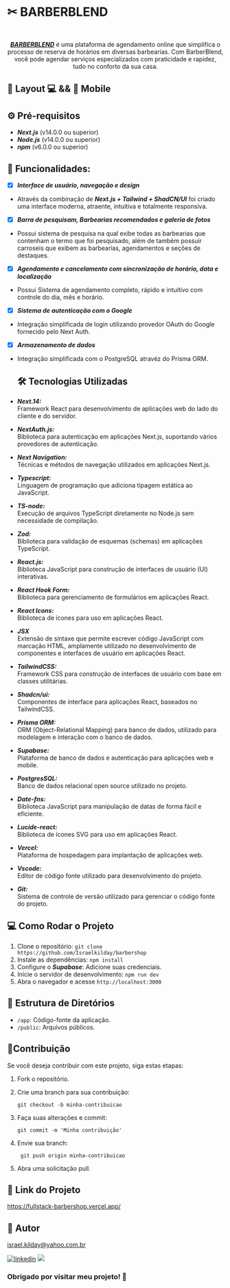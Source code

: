# ✂ BARBERBLEND

<div align="center"><br>
  
 ***[BARBERBLEND](https://barbershop-olive.vercel.app/)*** é uma plataforma de agendamento online que simplifica o processo de reserva de 
 horários em diversas barbearias. Com BarberBlend, você pode agendar serviços especializados com praticidade e rapidez, tudo no conforto da sua casa.
</div>

## 🎨 Layout 💻 && 📱 Mobile  

## ⚙️ Pré-requisitos

 - ***Next.js*** (v14.0.0 ou superior)
 - ***Node.js*** (v14.0.0 ou superior)
 - ***npm*** (v6.0.0 ou superior)

## 🚀 Funcionalidades:

- [x] ***Interface de usuário, navegação e design***
- Através da combinação de ***Next.js + Tailwind + ShadCN/UI*** foi criado uma interface moderna, atraente, intuitiva e totalmente responsiva.
- [x] ***Barra de pesquisam, Barbearias recomendados e galeria de fotos***
- Possui sistema de pesquisa na qual exibe todas as barbearias que contenham o termo que foi pesquisado, além de também possuir carroseis que exibem as barbearias, agendamentos e seções de destaques.
- [x] ***Agendamento e cancelamento com sincronização de horário, data e localização***
- Possui Sistema de agendamento completo, rápido e intuitivo com controle do dia, mês e horário.
- [x] ***Sistema de autenticação com o Google***
- Integração simplificada de login utilizando provedor OAuth do Google fornecido pelo Next Auth.
- [x] ***Armazenamento de dados***
- Integração simplificada com o PostgreSQL atravéz do Prisma ORM.

  ## 🛠️ Tecnologias Utilizadas

 - ***Next.14:*** <br>
   Framework React para desenvolvimento de aplicações web do lado do cliente e do servidor.
 - ***NextAuth.js:*** <br>
   Biblioteca para autenticação em aplicações Next.js, suportando vários provedores de autenticação.
 - ***Next Navigation:*** <br>
   Técnicas e métodos de navegação utilizados em aplicações Next.js.
 - ***Typescript:*** <br>
   Linguagem de programação que adiciona tipagem estática ao JavaScript.
 - ***TS-node:*** <br>
   Execução de arquivos TypeScript diretamente no Node.js sem necessidade de compilação.
 - ***Zod:*** <br>
   Biblioteca para validação de esquemas (schemas) em aplicações TypeScript.
 - ***React.js:*** <br>
   Biblioteca JavaScript para construção de interfaces de usuário (UI) interativas.
 - ***React Hook Form:*** <br>
   Biblioteca para gerenciamento de formulários em aplicações React.
 - ***React Icons:*** <br>
   Biblioteca de ícones para uso em aplicações React.
 - ***JSX*** <br>
   Extensão de sintaxe que permite escrever código JavaScript com marcação HTML, amplamente utilizado no desenvolvimento de componentes e         interfaces de usuário em aplicações React.
 - ***TailwindCSS:*** <br>
   Framework CSS para construção de interfaces de usuário com base em classes utilitárias.
 - ***Shadcn/ui:*** <br>
   Componentes de interface para aplicações React, baseados no TailwindCSS.
 - ***Prisma ORM:*** <br>
   ORM (Object-Relational Mapping) para banco de dados, utilizado para modelagem e interação com o banco de dados.
 - ***Supabase:*** <br>
   Plataforma de banco de dados e autenticação para aplicações web e mobile.
 - ***PostgresSQL:*** <br>
   Banco de dados relacional open source utilizado no projeto.   
 - ***Date-fns:*** <br>
   Biblioteca JavaScript para manipulação de datas de forma fácil e eficiente.
 - ***Lucide-react:*** <br>
   Biblioteca de ícones SVG para uso em aplicações React.
 - ***Vercel:*** <br>
   Plataforma de hospedagem para implantação de aplicações web.
 - ***Vscode:*** <br>
   Editor de código fonte utilizado para desenvolvimento do projeto.
 - ***Git:*** <br>
   Sistema de controle de versão utilizado para gerenciar o código fonte do projeto.

   
 ## 💻 Como Rodar o Projeto

 1. Clone o repositório: `git clone https://github.com/Israelkilday/barbershop`
 2. Instale as dependências: `npm install`
 3. Configure o ***Supabase***: Adicione suas credenciais.
 4. Inicie o servidor de desenvolvimento: `npm run dev`
 5. Abra o navegador e acesse `http://localhost:3000`
    
 
## 📁 Estrutura de Diretórios

 - `/app`: Código-fonte da aplicação.
 - `/public`: Arquivos públicos.

## 🤝Contribuição

Se você deseja contribuir com este projeto, siga estas etapas:

1. Fork o repositório.

2. Crie uma branch para sua contribuição:

    ```shell
    git checkout -b minha-contribuicao

3. Faça suas alterações e commit:

    ```shell
    git commit -m 'Minha contribuição'

4. Envie sua branch:

   ```shell
    git push origin minha-contribuicao

5. Abra uma solicitação pull.

## 🔗 Link do Projeto

https://fullstack-barbershop.vercel.app/

## 🧠 Autor

israel.kilday@yahoo.com.br

[![linkedin](https://img.shields.io/badge/LinkedIn-0077B5?style=for-the-badge&logo=linkedin&logoColor=white)](https://www.linkedin.com/in/israel-kilday-machado-de-souza-801482230) <a href="mailto:israelkilday27@gmail.com">
    <img src="https://img.shields.io/badge/Gmail-333333?style=for-the-badge&logo=gmail&logoColor=red" />
</a>

 ### Obrigado por visitar meu projeto! 👋 
   
